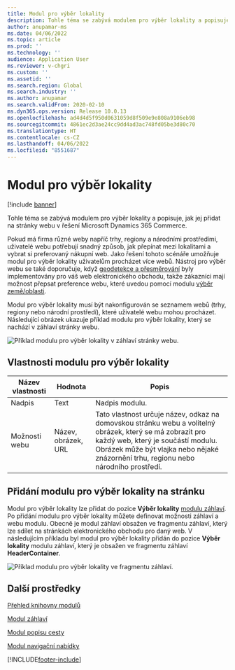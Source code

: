 ```yaml
---
title: Modul pro výběr lokality
description: Tohle téma se zabývá modulem pro výběr lokality a popisuje, jak jej přidat na stránky webu v řešení Microsoft Dynamics 365 Commerce.
author: anupamar-ms
ms.date: 04/06/2022
ms.topic: article
ms.prod: ''
ms.technology: ''
audience: Application User
ms.reviewer: v-chgri
ms.custom: ''
ms.assetid: ''
ms.search.region: Global
ms.search.industry: ''
ms.author: anupamar
ms.search.validFrom: 2020-02-10
ms.dyn365.ops.version: Release 10.0.13
ms.openlocfilehash: ad4d4d5f950d0631059d8f509e9e808a9106eb98
ms.sourcegitcommit: 4861ec2d3ae24cc9dd4ad3ac748fd05be3d80c70
ms.translationtype: HT
ms.contentlocale: cs-CZ
ms.lasthandoff: 04/06/2022
ms.locfileid: "8551687"
---
```

# <a name="site-picker-module"></a>Modul pro výběr lokality

[!include [banner](includes/banner.md)]

Tohle téma se zabývá modulem pro výběr lokality a popisuje, jak jej přidat na stránky webu v řešení Microsoft Dynamics 365 Commerce.

Pokud má firma různé weby napříč trhy, regiony a národními prostředími, uživatelé webu potřebují snadný způsob, jak přepínat mezi lokalitami a vybrat si preferovaný nákupní web. Jako řešení tohoto scénáře umožňuje modul pro výběr lokality uživatelům procházet více webů. Nástroj pro výběr webu se také doporučuje, když [geodetekce a přesměrování](geo-detection-redirection.md) byly implementovány pro váš web elektronického obchodu, takže zákazníci mají možnost přepsat preference webu, které uvedou pomocí modulu [výběr země/oblasti](country-region-picker-module.md). 

Modul pro výběr lokality musí být nakonfigurován se seznamem webů (trhy, regiony nebo národní prostředí), které uživatelé webu mohou procházet. Následující obrázek ukazuje příklad modulu pro výběr lokality, který se nachází v záhlaví stránky webu.

![Příklad modulu pro výběr lokality v záhlaví stránky webu.](./media/ecommerce-sitepicker.PNG)

## <a name="site-picker-module-properties"></a>Vlastnosti modulu pro výběr lokality

| Název vlastnosti | Hodnota                 | Popis |
|---------------|-----------------------|-------------|
| Nadpis       | Text                  | Nadpis modulu. |
| Možnosti webu  | Název, obrázek, URL      | Tato vlastnost určuje název, odkaz na domovskou stránku webu a volitelný obrázek, který se má zobrazit pro každý web, který je součástí modulu. Obrázek může být vlajka nebo nějaké znázornění trhu, regionu nebo národního prostředí. |

## <a name="add-a-site-picker-module-to-a-page"></a>Přidání modulu pro výběr lokality na stránku

Modul pro výběr lokality lze přidat do pozice **Výběr lokality** [modulu záhlaví](author-header-module.md). Po přidání modulu pro výběr lokality můžete definovat možnosti záhlaví a webu modulu. Obecně je modul záhlaví obsažen ve fragmentu záhlaví, který lze sdílet na stránkách elektronického obchodu pro daný web. V následujícím příkladu byl modul pro výběr lokality přidán do pozice **Výběr lokality** modulu záhlaví, který je obsažen ve fragmentu záhlaví **HeaderContainer**.

![Příklad modulu pro výběr lokality ve fragmentu záhlaví.](./media/ecommerce-sitepicker-2.png)

## <a name="additional-resources"></a>Další prostředky

[Přehled knihovny modulů](starter-kit-overview.md)

[Modul záhlaví](author-header-module.md)

[Modul popisu cesty](add-breadcrumb.md)

[Modul navigační nabídky](nav-menu-module.md)


[!INCLUDE[footer-include](../includes/footer-banner.md)]
